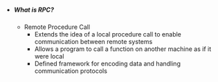 - ##### What is RPC?
	- Remote Procedure Call
		- Extends the idea of a local procedure call to enable communication between remote systems
		- Allows a program to call a function on another machine as if it were local
		- Defined framework for encoding data and handling communication protocols
